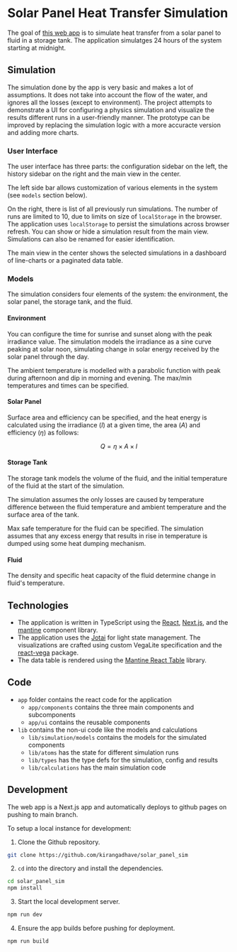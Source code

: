 # Solar Panel Heat Transfer Simulation

The goal of [this web app](https://kirangadhave.github.io/solar_panel_sim/) is to simulate heat transfer from a solar panel to fluid in a storage tank. The application simulatges 24 hours of the system starting at midnight.

## Simulation
The simulation done by the app is very basic and makes a lot of assumptions. It does not take into account the flow of the water, and ignores all the losses (except to environment). The project attempts to demonstrate a UI for configuring a physics simulation and visualize the results different runs in a user-friendly manner. The prototype can be improved by replacing the simulation logic with a more accuracte version and adding more charts.

### User Interface
The user interface has three parts: the configuration sidebar on the left, the history sidebar on the right and the main view in the center.

The left side bar allows customization of various elements in the system (see `models` section below).

On the right, there is list of all previously run simulations. The number of runs are limited to $10$, due to limits on size of `localStorage` in the browser. The application uses `localStorage` to persist the simulations across browser refresh. You can show or hide a simulation result from the main view. Simulations can also be renamed for easier identification.

The main view in the center shows the selected simulations in a dashboard of line-charts or a paginated data table.



### Models
The simulation considers four elements of the system: the environment, the solar panel, the storage tank, and the fluid.

#### Environment
You can configure the time for sunrise and sunset along with the peak irradiance value. The simulation models the irradiance as a sine curve peaking at solar noon, simulating change in solar energy received by the solar panel through the day.

The ambient temperature is modelled with a parabolic function with peak during afternoon and dip in morning and evening. The max/min temperatures and times can be specified.

#### Solar Panel
Surface area and efficiency can be specified, and the heat energy is calculated using the irradiance ($I$) at a given time, the area ($A$) and efficiency ($\eta$) as follows:

$$Q = \eta \times A \times I$$

#### Storage Tank
The storage tank models the volume of the fluid, and the initial temperature of the fluid at the start of the simulation.

The simulation assumes the only losses are caused by temperature difference between the fluid temperature and ambient temperature and the surface area of the tank.

Max safe temperature for the fluid can be specified. The simulation assumes that any excess energy that results in rise in temperature is dumped using some heat dumping mechanism.

#### Fluid
The density and specific heat capacity of the fluid determine change in fluid's temperature.

## Technologies
- The application is written in TypeScript using the [React](https://react.dev/), [Next.js](https://nextjs.org/), and the [mantine](https://mantine.dev/) component library.
- The application uses the [Jotai](https://jotai.org/) for light state management. The visualizations are crafted using custom VegaLite specification and the [react-vega](https://github.com/vega/react-vega) package.
- The data table is rendered using the [Mantine React Table](https://v2.mantine-react-table.com/) library.

## Code

- `app` folder contains the react code for the application
    - `app/components` contains the three main components and subcomponents
    - `app/ui` contains the reusable components
- `lib` contains the non-ui code like the models and calculations
    - `lib/simulation/models` contains the models for the simulated components
    - `lib/atoms` has the state for different simulation runs
    - `lib/types` has the type defs for the simulation, config and results
    - `lib/calculations` has the main simulation code

## Development

The web app is a Next.js app and automatically deploys to github pages on pushing to main branch.

To setup a local instance for development:

1. Clone the Github repository.
```bash copy
git clone https://github.com/kirangadhave/solar_panel_sim
```

2. `cd` into the directory and install the dependencies.
```bash copy
cd solar_panel_sim
npm install
```

3. Start the local development server.
```bash copy
npm run dev
```

4. Ensure the app builds before pushing for deployment.
```bash copy
npm run build
```